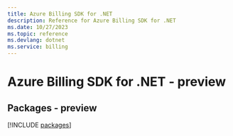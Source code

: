 ```yaml
---
title: Azure Billing SDK for .NET
description: Reference for Azure Billing SDK for .NET
ms.date: 10/27/2023
ms.topic: reference
ms.devlang: dotnet
ms.service: billing
---
```

# Azure Billing SDK for .NET - preview
## Packages - preview
[!INCLUDE [packages](billing-index.md)]